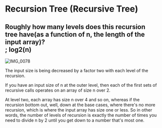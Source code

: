 # Recursion Tree (Recursive Tree)

## Roughly how many levels does this recursion tree have(as a function of n, the length of the input array)?<br>; log2(n)
![IMG_0078](https://user-images.githubusercontent.com/43804152/73838651-80e3f880-4857-11ea-87ca-98ac12ed9336.jpg)

The input size is being decreased by a factor two with each level of the recursion. 

If you have an input size of n at the outer level, then each of the first sets of recursive calls operates on an array of size n over 2. 

At level two, each array has size n over 4 and so on, whereas if the recursion bottom out, well, down at the base cases, where there's no more recursion, which is where the input array has size one or less. So in other words, the number of levels of recursion is exactly the number of times you need to divide n by 2 until you get down to a number that's most one. 
